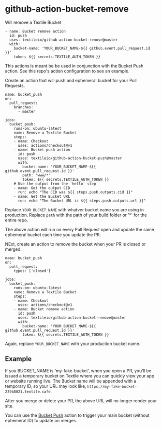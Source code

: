 # github-action-bucket-remove

Will remove a Textile Bucket

```
- name: Bucket remove action
  id: push
  uses: textileio/github-action-bucket-remove@master
  with:
    bucket-name: 'YOUR_BUCKET_NAME-${{ github.event.pull_request.id }}'
    token: ${{ secrets.TEXTILE_AUTH_TOKEN }}
```

This actions is meant be be used in conjunction with the Bucket Push action. See this repo's action configuration to see an example.

Create an action that will push and ephemeral bucket for your Pull Requests.

```
name: bucket_push
on:
  pull_request:
    branches:
      - master

jobs:
  bucket_push:
    runs-on: ubuntu-latest
    name: Remove a Textile Bucket
    steps:
    - name: Checkout
      uses: actions/checkout@v1
    - name: Bucket push action
      id: push
      uses: textileio/github-action-bucket-push@master
      with:
        bucket-name: 'YOUR_BUCKET_NAME-${{ github.event.pull_request.id }}'
        path: 'www/*'
        token: ${{ secrets.TEXTILE_AUTH_TOKEN }}
    # Use the output from the `hello` step
    - name: Get the output CID
      run: echo "The CID was ${{ steps.push.outputs.cid }}"
    - name: Get the Bucket URL
      run: echo "The Bucket URL is ${{ steps.push.outputs.url }}"
```

Replace `YOUR_BUCKET_NAME` with whatver bucket name you are using in production. Replace `path` with the path of your build folder or '*' for the entire repo. 

The above action will run on every Pull Request open and update the same ephemeral bucket each time you update the PR. 

NExt, create an action to remove the bucket when your PR is closed or merged.

```
name: bucket_push
on:
  pull_request:
    types: ['closed']

jobs:
  bucket_push:
    runs-on: ubuntu-latest
    name: Remove a Textile Bucket
    steps:
    - name: Checkout
      uses: actions/checkout@v1
    - name: Bucket remove action
      id: push
      uses: textileio/github-action-bucket-remove@master
      with:
        bucket-name: 'YOUR_BUCKET_NAME-${{ github.event.pull_request.id }}'
        token: ${{ secrets.TEXTILE_AUTH_TOKEN }}
```

Again, replace `YOUR_BUCKET_NAME` with your production bucket name.

## Example

If you BUCKET_NAME is 'my-fake-bucket', when you open a PR, you'll be issued a temporary bucket on Textile where you can quickly view your app or website running live. The Bucket name will be appended with a temporary ID, so your URL may look like, `https://my-fake-bucket-23948021.textile.cafe`. 

After you merge or delete your PR, the above URL will no longer render your site. 

You can use the [Bucket Push](github.com/textileio/github-action-bucket-push/) action to trigger your main bucket (without ephemeral ID) to update on merges. 